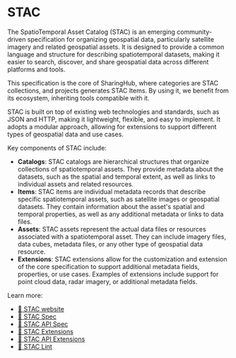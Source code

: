 # STAC

The SpatioTemporal Asset Catalog (STAC) is an emerging community-driven specification
for organizing geospatial data, particularly satellite imagery and related geospatial
assets. It is designed to provide a common language and structure for describing
spatiotemporal datasets, making it easier to search, discover, and share geospatial
data across different platforms and tools.

This specification is the core of SharingHub, where categories are STAC collections,
and projects generates STAC Items. By using it, we benefit from its ecosystem, inheriting
tools compatible with it.

STAC is built on top of existing web technologies and standards, such as JSON and HTTP,
making it lightweight, flexible, and easy to implement. It adopts a modular approach,
allowing for extensions to support different types of geospatial data and use cases.

Key components of STAC include:

- **Catalogs**: STAC catalogs are hierarchical structures that organize collections of
  spatiotemporal assets. They provide metadata about the datasets, such as the spatial
  and temporal extent, as well as links to individual assets and related resources.
- **Items**: STAC items are individual metadata records that describe specific spatiotemporal
  assets, such as satellite images or geospatial datasets. They contain information about
  the asset's spatial and temporal properties, as well as any additional metadata or links
  to data files.
- **Assets**: STAC assets represent the actual data files or resources associated with a
  spatiotemporal asset. They can include imagery files, data cubes, metadata files,
  or any other type of geospatial data resource.
- **Extensions**: STAC extensions allow for the customization and extension of the core
  specification to support additional metadata fields, properties, or use cases.
  Examples of extensions include support for point cloud data, radar imagery,
  or additional metadata fields.

Learn more:

- [🔗 STAC website](https://stacspec.org/)
- [🔗 STAC Spec](https://github.com/radiantearth/stac-spec/)
- [🔗 STAC API Spec](https://github.com/radiantearth/stac-api-spec)
- [🔗 STAC Extensions](https://stac-extensions.github.io/)
- [🔗 STAC API Extensions](https://stac-api-extensions.github.io/)
- [🔗 STAC Lint](https://staclint.com/)
